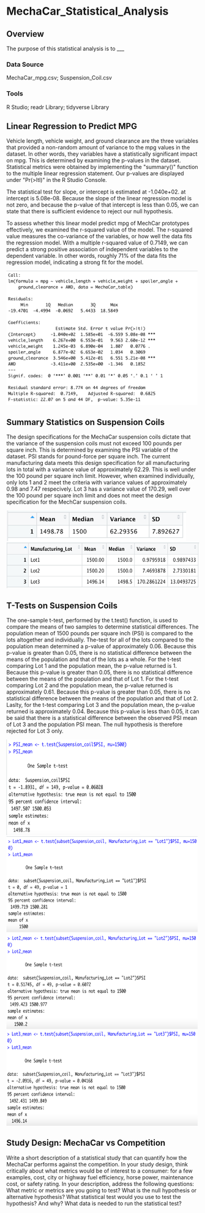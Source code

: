 # MechaCar_Statistical_Analysis

## Overview

The purpose of this statistical analysis is to ___

### Data Source

MechaCar_mpg.csv; Suspension_Coil.csv

### Tools

R Studio; readr Library; tidyverse Library

## Linear Regression to Predict MPG

Vehicle length, vehicle weight, and ground clearance are the three variables that provided a non-random amount of variance to the mpg values in the dataset. In other words, they variables have a statistically significant impact on mpg. This is determined by examining the p-values in the dataset. Statistical metrics were obtained by implementing the "summary()" function to the multiple linear regression statement. Our p-values are displayed under "Pr(>ltl)" in the R Studio Console.

The statistical test for slope, or intercept is estimated at -1.040e+02. at intercept is 5.08e-08. Because the slope of the linear regression model is not zero, and because the p-value of that intercept is less than 0.05, we can state that there is sufficient evidence to reject our null hypothesis.

To assess whether this linear model predict mpg of MechCar prototypes effectively, we examined the r-squared value of the model. The r-squared value  measures the co-variance of the variables, or how well the data fits the regression model. With a multiple r-squared value of 0.7149, we can predict a strong positive association of independent variables to the dependent variable. In other words, roughly 71% of the data fits the regression model, indicating a strong fit for the model.

<img src="https://github.com/katmarcin/MechaCar_Statistical_Analysis/blob/47b7bfab9071e069bf432dd849d19e3d68919dfb/images/lin_regress_mpg.png" width="500" height="350"/>

## Summary Statistics on Suspension Coils

The design specifications for the MechaCar suspension coils dictate that the variance of the suspension coils must not exceed 100 pounds per square inch. This is determined by examining the PSI variable of the dataset. PSI stands for pound-force per square inch. The current manufacturing data meets this design specification for all manufacturing lots in total with a variance value of approximately 62.29. This is well under the 100 pound per square inch limit. However, when examined individually, only lots 1 and 2 meet the criteria with variance values of approximately 0.98 and 7.47 respecively. Lot 3 has a variance value of 170.29, well over the 100 pound per square inch limit and does not meet the design specification for the MechCar suspension coils.


<img src="https://github.com/katmarcin/MechaCar_Statistical_Analysis/blob/5ec8cf43a9bb9f702cea60260da256711c8f8e45/images/total_summary.png" width="470" height="80"/>


<img src="https://github.com/katmarcin/MechaCar_Statistical_Analysis/blob/2e557d4cc9e533ac4d5e5ddb25392ab87a8f8677/images/lot_summary.png" width="550" height="120"/>

     
## T-Tests on Suspension Coils

The one-sample t-test, performed by the t.test() function, is used to compare the means of two samples to determine statistical differences. The population mean of 1500 pounds per square inch (PSI) is compared to the lots altogether and individually. The-test for all of the lots compared to the population mean determined a p-value of approximately 0.06. Because this p-value is greater than 0.05, there is no statistical difference between the means of the population and that of the lots as a whole. For the t-test comparing Lot 1 and the population mean, the p-value returned is 1. Because this p-value is greater than 0.05, there is no statistical difference between the means of the population and that of Lot 1. For the t-test comparing Lot 2 and the population mean, the p-value returned is approximately 0.61. Because this p-value is greater than 0.05, there is no statistical difference between the means of the population and that of Lot 2. Laslty, for the t-test comparing Lot 3 and the population mean, the p-value returned is approximately 0.04. Because this p-value is less than 0.05, it can be said that there is a statistical difference between the observed PSI mean of Lot 3 and the population  PSI mean. The null hypothesis is therefore rejected for Lot 3 only.

<img src="https://github.com/katmarcin/MechaCar_Statistical_Analysis/blob/8d842ea7cae9d201f0605488c1ef41b1533ed108/images/ttest_all.png" width="350" height="250"/>

<img src="https://github.com/katmarcin/MechaCar_Statistical_Analysis/blob/8d842ea7cae9d201f0605488c1ef41b1533ed108/images/ttest_lot1.png" width="500" height="250"/>

<img src="https://github.com/katmarcin/MechaCar_Statistical_Analysis/blob/8d842ea7cae9d201f0605488c1ef41b1533ed108/images/ttest_lot2.png" width="500" height="250"/>

<img src="https://github.com/katmarcin/MechaCar_Statistical_Analysis/blob/8d842ea7cae9d201f0605488c1ef41b1533ed108/images/ttest_lot3.png" width="500" height="250"/>


## Study Design: MechaCar vs Competition

Write a short description of a statistical study that can quantify how the MechaCar performs against the competition. In your study design, think critically about what metrics would be of interest to a consumer: for a few examples, cost, city or highway fuel efficiency, horse power, maintenance cost, or safety rating.
In your description, address the following questions:
What metric or metrics are you going to test?
What is the null hypothesis or alternative hypothesis?
What statistical test would you use to test the hypothesis? And why?
What data is needed to run the statistical test?


